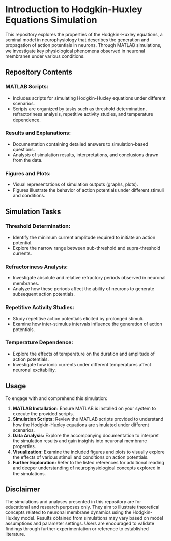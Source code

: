 <!DOCTYPE html>
<html lang="en">
<head>
  <meta charset="UTF-8">
  <meta name="viewport" content="width=device-width, initial-scale=1.0">
  
</head>
<body>
  <h1>Introduction to Hodgkin-Huxley Equations Simulation</h1>
  <p>This repository explores the properties of the Hodgkin-Huxley equations, a seminal model in neurophysiology that describes the generation and propagation of action potentials in neurons. Through MATLAB simulations, we investigate key physiological phenomena observed in neuronal membranes under various conditions.</p>

  <h2>Repository Contents</h2>
  <h3>MATLAB Scripts:</h3>
  <ul>
    <li>Includes scripts for simulating Hodgkin-Huxley equations under different scenarios.</li>
    <li>Scripts are organized by tasks such as threshold determination, refractoriness analysis, repetitive activity studies, and temperature dependence.</li>
  </ul>

  <h3>Results and Explanations:</h3>
  <ul>
    <li>Documentation containing detailed answers to simulation-based questions.</li>
    <li>Analysis of simulation results, interpretations, and conclusions drawn from the data.</li>
  </ul>

  <h3>Figures and Plots:</h3>
  <ul>
    <li>Visual representations of simulation outputs (graphs, plots).</li>
    <li>Figures illustrate the behavior of action potentials under different stimuli and conditions.</li>
  </ul>

  <h2>Simulation Tasks</h2>
  <h3>Threshold Determination:</h3>
  <ul>
    <li>Identify the minimum current amplitude required to initiate an action potential.</li>
    <li>Explore the narrow range between sub-threshold and supra-threshold currents.</li>
  </ul>

  <h3>Refractoriness Analysis:</h3>
  <ul>
    <li>Investigate absolute and relative refractory periods observed in neuronal membranes.</li>
    <li>Analyze how these periods affect the ability of neurons to generate subsequent action potentials.</li>
  </ul>

  <h3>Repetitive Activity Studies:</h3>
  <ul>
    <li>Study repetitive action potentials elicited by prolonged stimuli.</li>
    <li>Examine how inter-stimulus intervals influence the generation of action potentials.</li>
  </ul>

  <h3>Temperature Dependence:</h3>
  <ul>
    <li>Explore the effects of temperature on the duration and amplitude of action potentials.</li>
    <li>Investigate how ionic currents under different temperatures affect neuronal excitability.</li>
  </ul>

  <h2>Usage</h2>
  <p>To engage with and comprehend this simulation:</p>
  <ol>
    <li><strong>MATLAB Installation:</strong> Ensure MATLAB is installed on your system to execute the provided scripts.</li>
    <li><strong>Simulation Scripts:</strong> Review the MATLAB scripts provided to understand how the Hodgkin-Huxley equations are simulated under different scenarios.</li>
    <li><strong>Data Analysis:</strong> Explore the accompanying documentation to interpret the simulation results and gain insights into neuronal membrane properties.</li>
    <li><strong>Visualization:</strong> Examine the included figures and plots to visually explore the effects of various stimuli and conditions on action potentials.</li>
    <li><strong>Further Exploration:</strong> Refer to the listed references for additional reading and deeper understanding of neurophysiological concepts explored in the simulations.</li>
  </ol>

  <h2>Disclaimer</h2>
  <p>The simulations and analyses presented in this repository are for educational and research purposes only. They aim to illustrate theoretical concepts related to neuronal membrane dynamics using the Hodgkin-Huxley model. Results obtained from simulations may vary based on model assumptions and parameter settings. Users are encouraged to validate findings through further experimentation or reference to established literature.</p>
</body>
</html>
